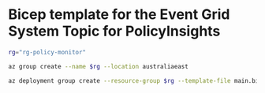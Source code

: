 # Bicep template for the Event Grid System Topic for PolicyInsights

```bash
rg="rg-policy-monitor"

az group create --name $rg --location australiaeast

az deployment group create --resource-group $rg --template-file main.bicep

```